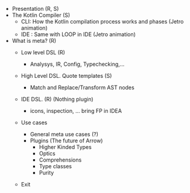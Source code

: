 - Presentation (R, S)
- The Kotlin Compiler (S)
    - CLI: How the Kotlin compilation process works and phases (Jetro animation) 
    - IDE : Same with LOOP in IDE (Jetro animation)
- What is meta? (R)
    - Low level DSL (R)
        - Analysys, IR, Config, Typechecking,...
    - High Level DSL. Quote templates (S)
        - Match and Replace/Transform AST nodes 
    - IDE DSL. (R) (Nothing plugin)
        - icons, inspection, ... bring FP in IDEA
        
    - Use cases 
        - General meta use cases (?)
        - Plugins (The future of Arrow)
            - Higher Kinded Types
            - Optics
            - Comprehensions
            - Type classes
            - Purity
    - Exit